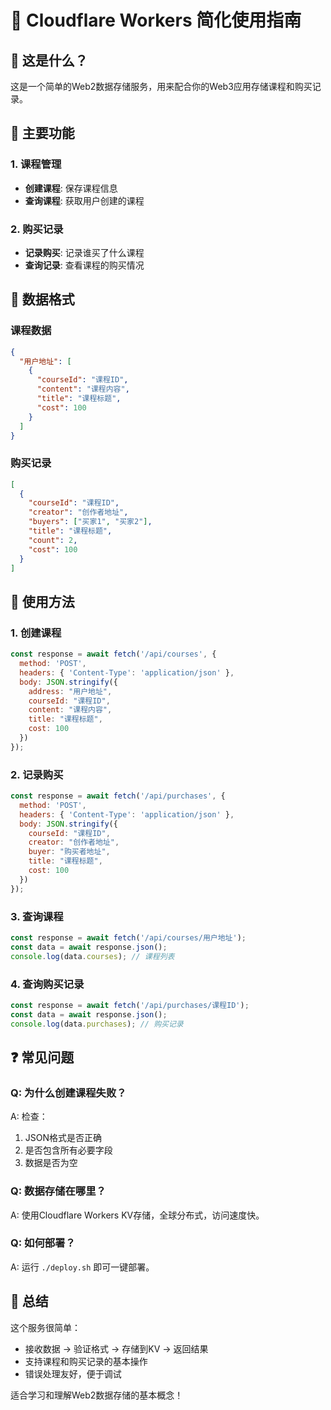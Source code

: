 # 🚀 Cloudflare Workers 简化使用指南

## 📖 这是什么？

这是一个简单的Web2数据存储服务，用来配合你的Web3应用存储课程和购买记录。

## 🎯 主要功能

### 1. 课程管理
- **创建课程**: 保存课程信息
- **查询课程**: 获取用户创建的课程

### 2. 购买记录
- **记录购买**: 记录谁买了什么课程
- **查询记录**: 查看课程的购买情况

## 📝 数据格式

### 课程数据
```json
{
  "用户地址": [
    {
      "courseId": "课程ID",
      "content": "课程内容",
      "title": "课程标题",
      "cost": 100
    }
  ]
}
```

### 购买记录
```json
[
  {
    "courseId": "课程ID",
    "creator": "创作者地址",
    "buyers": ["买家1", "买家2"],
    "title": "课程标题",
    "count": 2,
    "cost": 100
  }
]
```

## 🔧 使用方法

### 1. 创建课程
```javascript
const response = await fetch('/api/courses', {
  method: 'POST',
  headers: { 'Content-Type': 'application/json' },
  body: JSON.stringify({
    address: "用户地址",
    courseId: "课程ID",
    content: "课程内容",
    title: "课程标题",
    cost: 100
  })
});
```

### 2. 记录购买
```javascript
const response = await fetch('/api/purchases', {
  method: 'POST',
  headers: { 'Content-Type': 'application/json' },
  body: JSON.stringify({
    courseId: "课程ID",
    creator: "创作者地址",
    buyer: "购买者地址",
    title: "课程标题",
    cost: 100
  })
});
```

### 3. 查询课程
```javascript
const response = await fetch('/api/courses/用户地址');
const data = await response.json();
console.log(data.courses); // 课程列表
```

### 4. 查询购买记录
```javascript
const response = await fetch('/api/purchases/课程ID');
const data = await response.json();
console.log(data.purchases); // 购买记录
```

## ❓ 常见问题

### Q: 为什么创建课程失败？
A: 检查：
1. JSON格式是否正确
2. 是否包含所有必要字段
3. 数据是否为空

### Q: 数据存储在哪里？
A: 使用Cloudflare Workers KV存储，全球分布式，访问速度快。

### Q: 如何部署？
A: 运行 `./deploy.sh` 即可一键部署。

## 🎉 总结

这个服务很简单：
- 接收数据 → 验证格式 → 存储到KV → 返回结果
- 支持课程和购买记录的基本操作
- 错误处理友好，便于调试

适合学习和理解Web2数据存储的基本概念！
